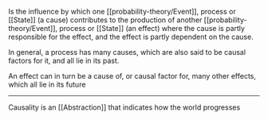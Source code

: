 Is the influence by which one [[probability-theory/Event]], process or [[State]] (a cause) contributes to the production of another [[probability-theory/Event]], process or [[State]] (an effect) where the cause is partly responsible for the effect, and the effect is partly dependent on the cause.

In general, a process has many causes, which are also said to be causal factors for it, and all lie in its past.

An effect can in turn be a cause of, or causal factor for, many other effects, which all lie in its future

---

Causality is an [[Abstraction]] that indicates how the world progresses